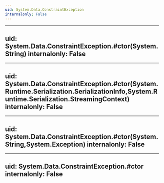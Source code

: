 ```yaml
---
uid: System.Data.ConstraintException
internalonly: False
---
```


---
uid: System.Data.ConstraintException.#ctor(System.String)
internalonly: False
---

---
uid: System.Data.ConstraintException.#ctor(System.Runtime.Serialization.SerializationInfo,System.Runtime.Serialization.StreamingContext)
internalonly: False
---

---
uid: System.Data.ConstraintException.#ctor(System.String,System.Exception)
internalonly: False
---

---
uid: System.Data.ConstraintException.#ctor
internalonly: False
---
